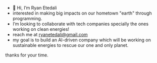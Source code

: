 - 👋 Hi, I’m Ryan Etedali
- interested in making big impacts on our hometown "earth" through programming.
- I’m looking to collaborate with tech companies specially the ones working on clean energies!
- reach me at ryanetedali@gmail.com
- my goal is to build an AI-driven company which will be working on sustainable energies to rescue our one and only planet.


thanks for your time. 

<!---
ryanxete/ryanxete is a ✨ special ✨ repository because its `README.md` (this file) appears on your GitHub profile.
You can click the Preview link to take a look at your changes.
--->

